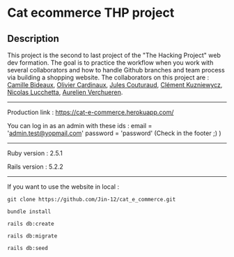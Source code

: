 # Cat ecommerce THP project

## Description 
 
 This project is the second to last project of the "The Hacking Project" web dev formation. The goal is to practice the workflow when you work with several collaborators and how to handle Github branches and team process via building a shopping website.
 The collaborators on this project are : [Camille Bideaux](https://github.com/kamiyechung), [Olivier Cardinaux](https://github.com/ocardinaux), [Jules Couturaud](https://github.com/Jin-12), [Clément Kuzniewycz](https://github.com/KuzniClem), [Nicolas Lucchetta](https://github.com/lucchettan), [Aurelien Verchueren](https://github.com/aurelienvvv).

---

Production link : https://cat-e-commerce.herokuapp.com/

You can log in as an admin with these ids : email = 'admin.test@yopmail.com' password = 'password' (Check in the footer ;) )

---

Ruby version : 2.5.1

Rails version : 5.2.2

---

If you want to use the website in local :

``` git clone https://github.com/Jin-12/cat_e_commerce.git ```

``` bundle install ```

``` rails db:create ```

``` rails db:migrate ```

``` rails db:seed ```



